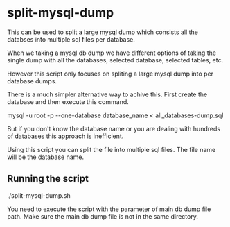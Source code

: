 # split-mysql-dump
This can be used to split a large mysql dump which consists all the databses into multiple sql files per database.

When we taking a mysql db dump we have different options of taking the single dump with all the databases, selected database, selected tables, etc.

However this script only focuses on spliting a large mysql dump into per database dumps.

There is a much simpler alternative way to achive this. First create the database and then execute this command.

mysql -u root -p --one-database database_name < all_databases-dump.sql

But if you don't know the database name or you are dealing with hundreds of databases this approach is inefficient.

Using this script you can split the file into multiple sql files. The file name will be the database name.

Running the script
------------------

./split-mysql-dump.sh <mysql-dump-file-path>

You need to execute the script with the parameter of main db dump file path. 
Make sure the main db dump file is not in the same directory. 
